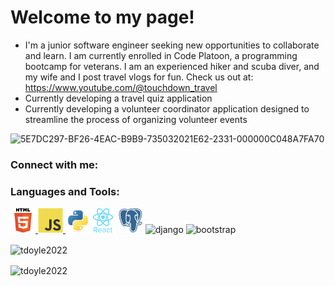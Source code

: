 <h1 align="left">Welcome to my page!</h1>

- I'm a junior software engineer seeking new opportunities to collaborate and learn. I am currently enrolled in Code Platoon, a programming bootcamp for veterans. I am an experienced hiker and scuba diver, and my wife and I post travel vlogs for fun. Check us out at: https://www.youtube.com/@touchdown_travel
- Currently developing a travel quiz application
- Currently developing a volunteer coordinator application designed to streamline the process of organizing volunteer events


![5E7DC297-BF26-4EAC-B9B9-735032021E62-2331-000000C048A7FA70](https://user-images.githubusercontent.com/116907919/235219726-2efe5eff-ae44-460c-81ec-c9b88e10c4ef.jpg)



<h3 align="left">Connect with me:</h3>
<p align="left">
</p>

<h3 align="left">Languages and Tools:</h3>
<p align="left"> <a href="https://www.w3.org/html/" target="_blank" rel="noreferrer"> <img src="https://raw.githubusercontent.com/devicons/devicon/master/icons/html5/html5-original-wordmark.svg" alt="html5" width="40" height="40"/> </a> <a href="https://developer.mozilla.org/en-US/docs/Web/JavaScript" target="_blank" rel="noreferrer"> <img src="https://raw.githubusercontent.com/devicons/devicon/master/icons/javascript/javascript-original.svg" alt="javascript" width="40" height="40"/> </a> <a href="https://www.python.org" target="_blank" rel="noreferrer"> <img src="https://raw.githubusercontent.com/devicons/devicon/master/icons/python/python-original.svg" alt="python" width="40" height="40"/><img src="https://raw.githubusercontent.com/devicons/devicon/1119b9f84c0290e0f0b38982099a2bd027a48bf1/icons/react/react-original-wordmark.svg" alt="react" width="40" height="40"/></a> <img src="https://raw.githubusercontent.com/devicons/devicon/1119b9f84c0290e0f0b38982099a2bd027a48bf1/icons/postgresql/postgresql-plain.svg" alt="postgresql" width="40" height="40"/> <img src"https://raw.githubusercontent.com/devicons/devicon/1119b9f84c0290e0f0b38982099a2bd027a48bf1/icons/django/django-plain-wordmark.svg" alt="django" width="40" height="40"/> <img src"https://raw.githubusercontent.com/devicons/devicon/1119b9f84c0290e0f0b38982099a2bd027a48bf1/icons/bootstrap/bootstrap-original-wordmark.svg" alt="bootstrap" width="40" height="40"/></p> 
<p><img align="center" src="https://github-readme-stats.vercel.app/api/top-langs?username=tdoyle2022&show_icons=true&locale=en&layout=compact" alt="tdoyle2022" /></p>

<p><img align="center" src="https://github-readme-streak-stats.herokuapp.com/?user=tdoyle2022&" alt="tdoyle2022" /></p>
